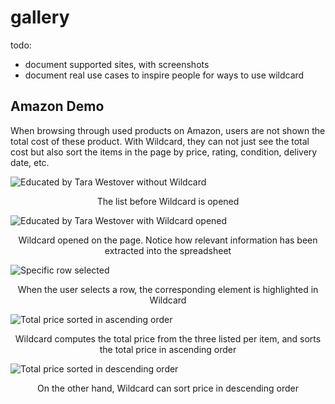 #  gallery

todo:

* document supported sites, with screenshots
* document real use cases to inspire people for ways to use wildcard

## Amazon Demo
When browsing through used products on Amazon, users are not shown the total cost of these product. With Wildcard, they can not just see the total cost but also sort the items in the page by price, rating, condition, delivery date, etc.


 
![Educated by Tara Westover without Wildcard](https://github.com/geoffreylitt/wildcard/blob/master/docs/photos/amazon/wildcard_closed.png) 
<div align="center"> The list before Wildcard is opened </div>





![Educated by Tara Westover with Wildcard opened](https://github.com/geoffreylitt/wildcard/blob/gallery/docs/photos/amazon/wildcard_open.png)
<div align="center"> Wildcard opened on the page. Notice how relevant information has been extracted into the spreadsheet</div>






![Specific row selected](https://github.com/geoffreylitt/wildcard/blob/gallery/docs/photos/amazon/select_cell_highlighted.png)
<div align="center"> When the user selects a row, the corresponding element is highlighted in Wildcard</div>







![Total price sorted in ascending order](https://github.com/geoffreylitt/wildcard/blob/gallery/docs/photos/amazon/ascended_sort.png)
<div align="center"> Wildcard computes the total price from the three listed per item, and sorts the total price in ascending order</div>








![Total price sorted in descending order](https://github.com/geoffreylitt/wildcard/blob/gallery/docs/photos/amazon/descended_sort.png)
<div align="center"> On the other hand, Wildcard can sort price in descending order</div>
